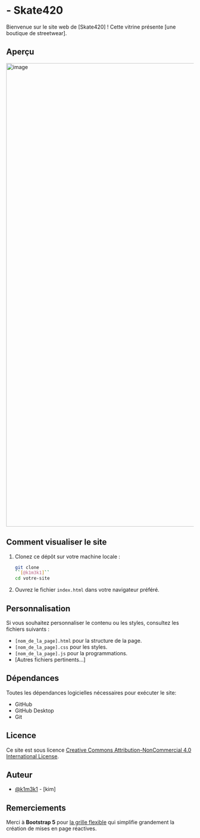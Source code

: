 # - Skate420

Bienvenue sur le site web de [Skate420] ! Cette vitrine présente [une boutique de streetwear].

## Aperçu

<img width="1246" alt="image" src="https://github.com/k1m3k1/skate420/assets/147629611/de19d64d-9545-42e3-86ca-5f812344f71d">


## Comment visualiser le site

1. Clonez ce dépôt sur votre machine locale :

    ```bash
    git clone 
    ``[@k1m3k1]``
    cd votre-site
    ```

2. Ouvrez le fichier `index.html` dans votre navigateur préféré.

## Personnalisation

Si vous souhaitez personnaliser le contenu ou les styles, consultez les fichiers suivants :

- `[nom_de_la_page].html` pour la structure de la page.
- `[nom_de_la_page].css` pour les styles.
- `[nom_de_la_page].js` pour la programmations.
- [Autres fichiers pertinents...]

## Dépendances

Toutes les dépendances logicielles nécessaires pour exécuter le site:
- GitHub
- GitHub Desktop
- Git

## Licence

Ce site est sous licence [Creative Commons Attribution-NonCommercial 4.0 International License](LICENSE).

## Auteur

- [@k1m3k1](https://github.com/k1m3k1) - [kim]

## Remerciements

Merci à **Bootstrap 5** pour [la grille flexible](https://getbootstrap.com/docs/5.0/getting-started/introduction/) qui simplifie grandement la création de mises en page réactives.


